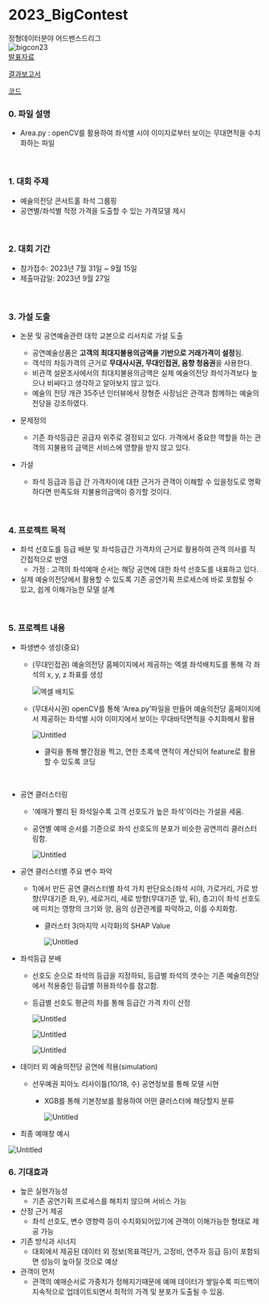 # 2023_BigContest
정형데이터분야 어드밴스드리그  
![bigcon23](https://github.com/jun-suk/PJT_2023_BigContest/assets/73885257/43638b26-f2b1-447d-911d-b09c9246f169)  
[발표자료](https://github.com/jun-suk/PJT_2023_BigContest/blob/main/%5B%E1%84%87%E1%85%A1%E1%86%AF%E1%84%91%E1%85%AD%E1%84%8C%E1%85%A1%E1%84%85%E1%85%AD%5D%20%E1%84%8C%E1%85%A5%E1%86%BC%E1%84%92%E1%85%A7%E1%86%BC%E1%84%83%E1%85%A6%E1%84%8B%E1%85%B5%E1%84%90%E1%85%A5%E1%84%87%E1%85%AE%E1%86%AB%E1%84%8B%E1%85%A3_%E1%84%8B%E1%85%A5%E1%84%83%E1%85%B3%E1%84%87%E1%85%A2%E1%86%AB%E1%84%89%E1%85%B3%E1%84%83%E1%85%B3%E1%84%85%E1%85%B5%E1%84%80%E1%85%B3_%E1%84%90%E1%85%B5%E1%86%B7_%E1%84%8B%E1%85%B5%E1%84%8B%E1%85%A5%E1%84%83%E1%85%B3%E1%84%85%E1%85%B5%E1%86%B7.pdf)  

[결과보고서](https://github.com/jun-suk/PJT_2023_BigContest/blob/main/%5B%E1%84%80%E1%85%A7%E1%86%AF%E1%84%80%E1%85%AA%E1%84%87%E1%85%A9%E1%84%80%E1%85%A9%E1%84%89%E1%85%A5%5D%20%E1%84%8C%E1%85%A5%E1%86%BC%E1%84%92%E1%85%A7%E1%86%BC%E1%84%83%E1%85%A6%E1%84%8B%E1%85%B5%E1%84%90%E1%85%A5%E1%84%87%E1%85%AE%E1%86%AB%E1%84%8B%E1%85%A3_%E1%84%8B%E1%85%A5%E1%84%83%E1%85%B3%E1%84%87%E1%85%A2%E1%86%AB%E1%84%89%E1%85%B3%E1%84%83%E1%85%B3%E1%84%85%E1%85%B5%E1%84%80%E1%85%B3_%E1%84%90%E1%85%B5%E1%86%B7_%E1%84%8B%E1%85%B5%E1%84%8B%E1%85%A5%E1%84%83%E1%85%B3%E1%84%85%E1%85%B5%E1%86%B7.pdf)  

[코드](https://github.com/jun-suk/PJT_2023_BigContest/blob/main/%5B%E1%84%8F%E1%85%A9%E1%84%83%E1%85%B3%5D%20%E1%84%8C%E1%85%A5%E1%86%BC%E1%84%92%E1%85%A7%E1%86%BC%E1%84%83%E1%85%A6%E1%84%8B%E1%85%B5%E1%84%90%E1%85%A5%E1%84%87%E1%85%AE%E1%86%AB%E1%84%8B%E1%85%A3_%E1%84%90%E1%85%B5%E1%86%B7_%E1%84%8B%E1%85%B5%E1%84%8B%E1%85%A5%E1%84%83%E1%85%B3%E1%84%85%E1%85%B5%E1%86%B7.ipynb)
<br>

### 0. 파일 설명

- Area.py : openCV를 활용하여 좌석별 시야 이미지로부터 보이는 무대면적을 수치화하는 파일

<br>

### 1. 대회 주제

- 예술의전당 콘서트홀 좌석 그룹핑
- 공연별/좌석별 적정 가격을 도출할 수 있는 가격모델 제시

<br>

### 2. 대회 기간

- 참가접수: 2023년 7월 31일 ~ 9월 15일
- 제출마감일: 2023년 9월 27일

<br>

### 3. 가설 도출

- 논문 및 공연예술관련 대학 교본으로 리서치로 가설 도출
    - 공연예술상품은 **고객의 최대지불용의금액을 기반으로 거래가격이 설정**됨.
    - 객석의 차등가격의 근거로 **무대사시권, 무대인접권, 음향 청음권**을 사용한다.
    - 비관객 설문조사에서의 최대지불용의금액은 실제 예술의전당 좌석가격보다 높으나 비싸다고 생각하고 알아보지 않고 있다.
    - 예술의 전당 개관 35주년 인터뷰에서 장형준 사장님은 관객과 함께하는 예술의전당을 강조하였다.
    
- 문제정의
    - 기존 좌석등급은 공급자 위주로 결정되고 있다. 가격에서 중요한 역할을 하는 관객의 지불용의 금액은 서비스에 영향을 받지 않고 있다.

- 가설
    - 좌석 등급과 등급 간 가격차이에 대한 근거가 관객이 이해할 수 있을정도로 명확하다면 만족도와 지불용의금액이 증가할 것이다.

<br>

### 4. 프로젝트 목적

- 좌석 선호도를 등급 배분 및 좌석등급간 가격차의 근거로 활용하여 관객 의사를 직간접적으로 반영
    - 가정 : 고객의 좌석예매 순서는 해당 공연에 대한 좌석 선호도를 내표하고 있다.
- 실제 예술의전당에서 활용할 수 있도록 기존 공연기획 프로세스에 바로 포함될 수 있고, 쉽게 이해가능한 모델 설계

<br>

### 5. 프로젝트 내용

- 파생변수 생성(중요)
    - (무대인접권) 예술의전당 홈페이지에서 제공하는 엑셀 좌석배치도를 통해 각 좌석의 x, y, z 좌표를 생성
        
        ![엑셀 배치도](https://github.com/jun-suk/PJT_2023_BigContest/assets/73885257/713677b8-415e-4ca8-9d3b-bc23d1c56753)
        
    - (무대사시권) openCV를 통해 ‘Area.py’파일을 만들어 예술의전당 홈페이지에서 제공하는 좌석별 시야 이미지에서 보이는 무대바닥면적을 수치화해서 활용
        
        ![Untitled](https://github.com/jun-suk/PJT_2023_BigContest/assets/73885257/d7e0969f-32b9-40c1-8cfd-67ab70b5dd80)
        
        - 클릭을 통해 빨간점을 찍고, 연한 초록색 면적이 계산되어 feature로 활용할 수 있도록 코딩

<br>

- 공연 클러스터링
    - '예매가 빨리 된 좌석일수록 고객 선호도가 높은 좌석'이라는 가설을 세움.
    - 공연별 예매 순서를 기준으로 좌석 선호도의 분포가 비슷한 공연끼리 클러스터링함.

        ![Untitled](https://github.com/jun-suk/PJT_2023_BigContest/assets/73885257/e2c37b73-7bad-4bbd-8a68-d2c1f64712a5)



- 공연 클러스터별 주요 변수 파악
    - 1)에서 만든 공연 클러스터별 좌석 가치 판단요소(좌석 시야, 가로거리, 가로 방향(무대기준 좌,우), 세로거리, 세로 방향(무대기준 앞, 뒤), 층고)이 좌석 선호도에 미치는 영향의 크기와 양, 음의 상관관계를 파악하고, 이를 수치화함.
        - 클러스터 3(마지막 시각화)의 SHAP Value
            
            ![Untitled](https://github.com/jun-suk/PJT_2023_BigContest/assets/73885257/630d1064-cc95-4813-bcb4-f906a65251f2)
            
        
- 좌석등급 분배
    - 선호도 순으로 좌석의 등급을 지정하되, 등급별 좌석의 갯수는 기존 예술의전당에서 적용중인 등급별 허용좌석수를 참고함.
    - 등급별 선호도 평균의 차를 통해 등급간 가격 차이 산정
        
        ![Untitled](https://github.com/jun-suk/PJT_2023_BigContest/assets/73885257/0b3e1184-d5d1-4099-9939-9165e524c28c)
        
        ![Untitled](https://github.com/jun-suk/PJT_2023_BigContest/assets/73885257/ef77a68b-f129-4250-870f-3a31bdbf41c0)
        
        ![Untitled](https://github.com/jun-suk/PJT_2023_BigContest/assets/73885257/0ceb632d-c77d-47f5-9e47-3456738d40a5)
        

- 데이터 외 예술의전당 공연에 적용(simulation)
    - 선우예권 피아노 리사이틀(10/18, 수) 공연정보를 통해 모델 시현
        - XGB를 통해 기본정보를 활용하여 어떤 클러스터에 해당할지 분류
            
            ![Untitled](https://github.com/jun-suk/PJT_2023_BigContest/assets/73885257/579d0b6b-e042-459f-a0da-9f4b8d7260b1)
            
- 최종 예매창 예시

![Untitled](https://github.com/jun-suk/PJT_2023_BigContest/assets/73885257/acc43e25-1cba-4226-af7f-ec15ecb41818)

### 6. 기대효과

- 높은 실현가능성
    - 기존 공연기획 프로세스를 해치치 않으며 서비스 가능
- 산정 근거 제공
    - 좌석 선호도, 변수 영향력 등이 수치화되어있기에 관객이 이해가능한 형태로 제공 가능
- 기존 방식과 시너지
    - 대회에서 제공된 데이터 외 정보(목표객단가, 고정비, 연주자 등급 등)이 포함되면 성능이 높아질 것으로 예상
- 관객이 먼저
    - 관객의 예매순서로 가중치가 정해지기때문에 예매 데이터가 쌓일수록 피드백이 지속적으로 업데이트되면서 최적의 가격 및 분포가 도출될 수 있음.
